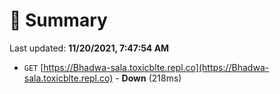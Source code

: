 # 📖 Summary
Last updated: **11/20/2021, 7:47:54 AM**

- `GET` [https://Bhadwa-sala.toxicblte.repl.co](https://Bhadwa-sala.toxicblte.repl.co) - **Down** (218ms)
